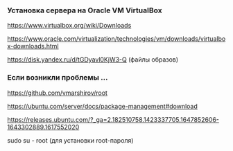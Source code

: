 ### Установка сервера на Oracle VM VirtualBox
https://www.virtualbox.org/wiki/Downloads

https://www.oracle.com/virtualization/technologies/vm/downloads/virtualbox-downloads.html

https://disk.yandex.ru/d/tGDyavl0KjW3-Q  (файлы образов)


### Если возникли проблемы ...
https://github.com/vmarshirov/root

https://ubuntu.com/server/docs/package-management#download

https://releases.ubuntu.com/?_ga=2.182510758.1423337705.1647852606-1643302889.1617552020


sudo su - root   (для установки root-пароля)
 